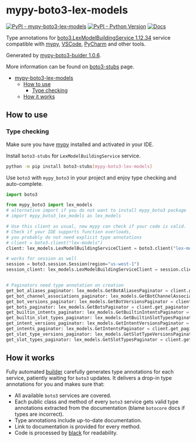 # mypy-boto3-lex-models

[![PyPI - mypy-boto3-lex-models](https://img.shields.io/pypi/v/mypy-boto3-lex-models.svg?color=blue)](https://pypi.org/project/mypy-boto3-lex-models)
[![PyPI - Python Version](https://img.shields.io/pypi/pyversions/mypy-boto3-lex-models.svg?color=blue)](https://pypi.org/project/mypy-boto3-lex-models)
[![Docs](https://img.shields.io/readthedocs/mypy-boto3-builder.svg?color=blue)](https://mypy-boto3-builder.readthedocs.io/)

Type annotations for
[boto3.LexModelBuildingService 1.12.34](https://boto3.amazonaws.com/v1/documentation/api/1.12.34/reference/services/lex-models.html#LexModelBuildingService) service
compatible with [mypy](https://github.com/python/mypy), [VSCode](https://code.visualstudio.com/),
[PyCharm](https://www.jetbrains.com/pycharm/) and other tools.

Generated by [mypy-boto3-buider 1.0.6](https://github.com/vemel/mypy_boto3_builder).

More information can be found on [boto3-stubs](https://pypi.org/project/boto3-stubs/) page.

- [mypy-boto3-lex-models](#mypy-boto3-lex-models)
  - [How to use](#how-to-use)
    - [Type checking](#type-checking)
  - [How it works](#how-it-works)

## How to use

### Type checking

Make sure you have [mypy](https://github.com/python/mypy) installed and activated in your IDE.

Install `boto3-stubs` for `LexModelBuildingService` service.

```bash
python -m pip install boto3-stubs[mypy-boto3-lex-models]
```

Use `boto3` with `mypy_boto3` in your project and enjoy type checking and auto-complete.

```python
import boto3

from mypy_boto3 import lex_models
# alternative import if you do not want to install mypy_boto3 package
# import mypy_boto3_lex_models as lex_models

# Use this client as usual, now mypy can check if your code is valid.
# Check if your IDE supports function overloads,
# you probably do not need explicit type annotations
# client = boto3.client("lex-models")
client: lex_models.LexModelBuildingServiceClient = boto3.client("lex-models")

# works for session as well
session = boto3.session.Session(region="us-west-1")
session_client: lex_models.LexModelBuildingServiceClient = session.client("lex-models")


# Paginators need type annotation on creation
get_bot_aliases_paginator: lex_models.GetBotAliasesPaginator = client.get_paginator("get_bot_aliases")
get_bot_channel_associations_paginator: lex_models.GetBotChannelAssociationsPaginator = client.get_paginator("get_bot_channel_associations")
get_bot_versions_paginator: lex_models.GetBotVersionsPaginator = client.get_paginator("get_bot_versions")
get_bots_paginator: lex_models.GetBotsPaginator = client.get_paginator("get_bots")
get_builtin_intents_paginator: lex_models.GetBuiltinIntentsPaginator = client.get_paginator("get_builtin_intents")
get_builtin_slot_types_paginator: lex_models.GetBuiltinSlotTypesPaginator = client.get_paginator("get_builtin_slot_types")
get_intent_versions_paginator: lex_models.GetIntentVersionsPaginator = client.get_paginator("get_intent_versions")
get_intents_paginator: lex_models.GetIntentsPaginator = client.get_paginator("get_intents")
get_slot_type_versions_paginator: lex_models.GetSlotTypeVersionsPaginator = client.get_paginator("get_slot_type_versions")
get_slot_types_paginator: lex_models.GetSlotTypesPaginator = client.get_paginator("get_slot_types")
```

## How it works

Fully automated [builder](https://github.com/vemel/mypy_boto3_builder) carefully generates
type annotations for each service, patiently waiting for `boto3` updates. It delivers
a drop-in type annotations for you and makes sure that:

- All available `boto3` services are covered.
- Each public class and method of every `boto3` service gets valid type annotations
  extracted from the documentation (blame `botocore` docs if types are incorrect).
- Type annotations include up-to-date documentation.
- Link to documentation is provided for every method.
- Code is processed by [black](https://github.com/psf/black) for readability.